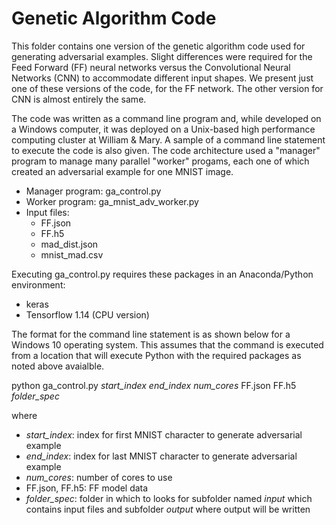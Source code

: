 # Genetic Algorithm Code

This folder contains one version of the genetic algorithm code used for generating adversarial examples.  Slight differences were required for the Feed Forward (FF) neural networks versus 
the Convolutional Neural Networks (CNN) to accommodate different input shapes.  We present just one of these versions of the code, for the FF network.  The other version for CNN is almost 
entirely the same.

The code was written as a command line program and, while developed on a Windows computer, it was deployed on a Unix-based high performance computing cluster at William & Mary.  A sample of 
a command line statement to execute the code is also given.  The code architecture used a "manager" program to manage many parallel "worker" progams, each one of which created an adversarial 
example for one MNIST image.

  - Manager program: ga_control.py
  - Worker program: ga_mnist_adv_worker.py
  - Input files:
    - FF.json
	- FF.h5
	- mad_dist.json
	- mnist_mad.csv
	
Executing ga_control.py requires these packages in an Anaconda/Python environment:

- keras
- Tensorflow 1.14 (CPU version)

The format for the command line statement is as shown below for a Windows 10 operating system.  This assumes that the command is executed from a location that will 
execute Python with the required packages as noted above avaialble.

python ga_control.py *start_index* *end_index* *num_cores* FF.json FF.h5 *folder_spec*

where

- *start_index*: index for first MNIST character to generate adversarial example
- *end_index*: index for last MNIST character to generate adversarial example 
- *num_cores*: number of cores to use
- FF.json, FF.h5: FF model data
- *folder_spec*: folder in which to looks for subfolder named *input* which contains input files and subfolder *output* where output will be written
